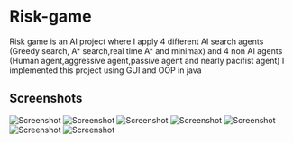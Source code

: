 # Risk-game
Risk game is an AI project where  I apply 4 different AI search agents (Greedy search, A* search,real time A* and minimax) and 4 non AI agents (Human agent,aggressive agent,passive agent and nearly pacifist agent) I implemented this project using GUI and OOP in java

## Screenshots

![Screenshot](https://github.com/Kallaf/Risk-game/blob/master/screenshots/Screenshot%20(179).png?raw=true)
![Screenshot](https://github.com/Kallaf/Risk-game/blob/master/screenshots/Screenshot%20(180).png?raw=true)
![Screenshot](https://github.com/Kallaf/Risk-game/blob/master/screenshots/Screenshot%20(181).png?raw=true)
![Screenshot](https://github.com/Kallaf/Risk-game/blob/master/screenshots/Screenshot%20(182).png?raw=true)
![Screenshot](https://github.com/Kallaf/Risk-game/blob/master/screenshots/Screenshot%20(183).png?raw=true)
![Screenshot](https://github.com/Kallaf/Risk-game/blob/master/screenshots/Screenshot%20(184).png?raw=true)
![Screenshot](https://github.com/Kallaf/Risk-game/blob/master/screenshots/Screenshot%20(187).png?raw=true)
